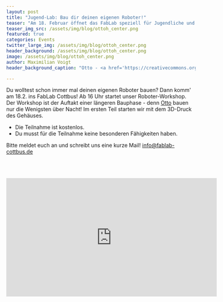```yaml
---
layout: post
title: "Jugend-Lab: Bau dir deinen eigenen Roboter!"
teaser: "Am 18. Februar öffnet das FabLab speziell für Jugendliche und Roboter Liebhaber und Liebhaberinnen - um 16 Uhr geht's los!"
teaser_img_src: /assets/img/blog/ottoh_center.png
featured: true
categories: Events
twitter_large_img: /assets/img/blog/ottoh_center.png
header_background: /assets/img/blog/ottoh_center.png
image: /assets/img/blog/ottoh_center.png
author: Maximilian Voigt
header_background_caption: "Otto - <a href='https://creativecommons.org/licenses/by-sa/4.0/'>CC-BY-SA 4.0</a>: <a href='https://wikifactory.com/@cparrapa'>cparrapa</a>"

---
```


Du wolltest schon immer mal deinen eigenen Roboter bauen? Dann komm' am 18.2. ins FabLab Cottbus! Ab 16 Uhr startet unser Roboter-Workshop. Der Workshop ist der Auftakt einer längeren Bauphase - denn [Otto](https://wikifactory.com/+OttoDIY/humanoid) bauen nur die Wenigsten über Nacht! Im ersten Teil starten wir mit dem 3D-Druck des Gehäuses.

* Die Teilnahme ist kostenlos.
* Du musst für die Teilnahme keine besonderen Fähigkeiten haben.

Bitte meldet euch an und schreibt uns eine kurze Mail! info@fablab-cottbus.de

<br><br>
<div class="video"><iframe width="560" height="315" src="https://www.youtube-nocookie.com/embed/VD6sgTo6NOY" frameborder="0" allow="accelerometer; autoplay; encrypted-media; gyroscope; picture-in-picture" allowfullscreen></iframe></div>